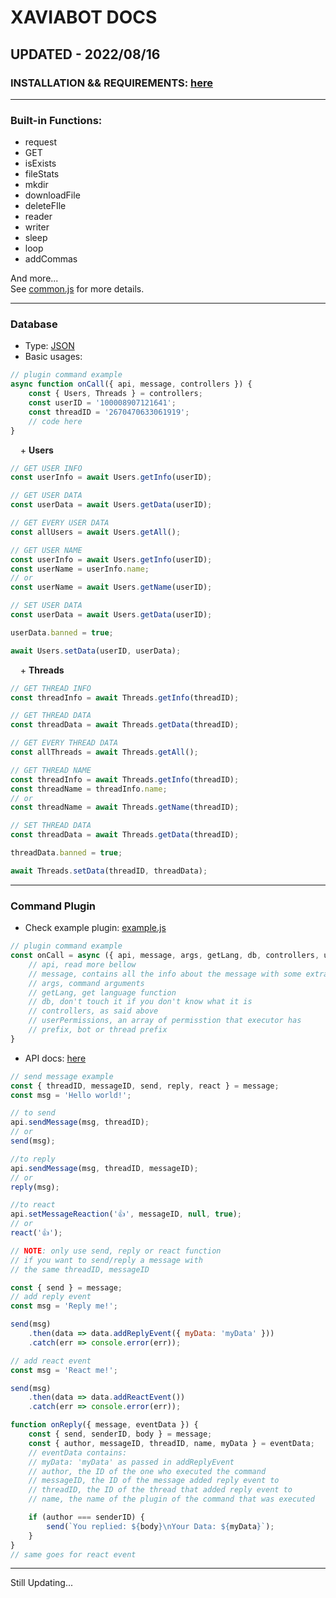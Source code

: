 # XAVIABOT DOCS
## UPDATED - 2022/08/16

### INSTALLATION && REQUIREMENTS: [here](https://github.com/XaviaTeam/XaviaBot/blob/main/README.md)
<hr />

### Built-in Functions:
+ request
+ GET
+ isExists
+ fileStats
+ mkdir
+ downloadFile
+ deleteFIle
+ reader
+ writer
+ sleep
+ loop
+ addCommas

And more...<br />
See [common.js](https://github.com/XaviaTeam/XaviaBot/tree/main/app/src/modules/common.js) for more details.

<hr />

### Database

- Type: [JSON](https://www.json.org/json-en.html)
- Basic usages:<br />
```javascript
// plugin command example
async function onCall({ api, message, controllers }) {
    const { Users, Threads } = controllers;
    const userID = '100008907121641';
    const threadID = '2670470633061919';
    // code here
}
```
&nbsp;&nbsp;&nbsp;&nbsp;\+ **Users**
```javascript
// GET USER INFO
const userInfo = await Users.getInfo(userID);

// GET USER DATA
const userData = await Users.getData(userID);

// GET EVERY USER DATA
const allUsers = await Users.getAll();
```
```javascript
// GET USER NAME
const userInfo = await Users.getInfo(userID);
const userName = userInfo.name;
// or
const userName = await Users.getName(userID);
```
```javascript
// SET USER DATA
const userData = await Users.getData(userID);

userData.banned = true;

await Users.setData(userID, userData);
```
&nbsp;&nbsp;&nbsp;&nbsp;\+ **Threads**
```javascript
// GET THREAD INFO
const threadInfo = await Threads.getInfo(threadID);

// GET THREAD DATA
const threadData = await Threads.getData(threadID);

// GET EVERY THREAD DATA
const allThreads = await Threads.getAll();
```
```javascript
// GET THREAD NAME
const threadInfo = await Threads.getInfo(threadID);
const threadName = threadInfo.name;
// or
const threadName = await Threads.getName(threadID);
```
```javascript
// SET THREAD DATA
const threadData = await Threads.getData(threadID);

threadData.banned = true;

await Threads.setData(threadID, threadData);
```
<hr />

### Command Plugin

- Check example plugin: [example.js](https://github.com/XaviaTeam/XaviaBot/blob/main/app/plugins/commands/Example/example.js)

```javascript
// plugin command example
const onCall = async ({ api, message, args, getLang, db, controllers, userPermissions, prefix }) => {
    // api, read more bellow
    // message, contains all the info about the message with some extra functions
    // args, command arguments
    // getLang, get language function
    // db, don't touch it if you don't know what it is
    // controllers, as said above
    // userPermissions, an array of permisstion that executor has
    // prefix, bot or thread prefix
}
```
- API docs: [here](https://github.com/XaviaTeam/fbchat-js#documentation)

```javascript
// send message example
const { threadID, messageID, send, reply, react } = message;
const msg = 'Hello world!';

// to send
api.sendMessage(msg, threadID);
// or
send(msg);

//to reply
api.sendMessage(msg, threadID, messageID);
// or
reply(msg);

//to react
api.setMessageReaction('👍', messageID, null, true);
// or
react('👍');

// NOTE: only use send, reply or react function
// if you want to send/reply a message with
// the same threadID, messageID
```
```javascript
const { send } = message;
// add reply event
const msg = 'Reply me!';

send(msg)
    .then(data => data.addReplyEvent({ myData: 'myData' }))
    .catch(err => console.error(err));

// add react event
const msg = 'React me!';

send(msg)
    .then(data => data.addReactEvent())
    .catch(err => console.error(err));
```
```javascript
function onReply({ message, eventData }) {
    const { send, senderID, body } = message;
    const { author, messageID, threadID, name, myData } = eventData;
    // eventData contains:
    // myData: 'myData' as passed in addReplyEvent
    // author, the ID of the one who executed the command
    // messageID, the ID of the message added reply event to
    // threadID, the ID of the thread that added reply event to
    // name, the name of the plugin of the command that was executed

    if (author === senderID) {
        send(`You replied: ${body}\nYour Data: ${myData}`);
    }
}
// same goes for react event
```
<hr />
Still Updating...
